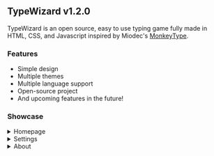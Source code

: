## TypeWizard v1.2.0
<p>TypeWizard is an open source, easy to use typing game fully made in HTML, CSS, and Javascript inspired by Miodec's <a href="https://github.com/monkeytypegame/monkeytype">MonkeyType</a>.</p>

### Features
* Simple design
* Multiple themes
* Multiple language support
* Open-source project
* And upcoming features in the future!

### Showcase
<details>
    <summary markdown="span">Homepage</summary>
    <img src="/.github/images/TypeWizardHomepage.PNG">
</details>
<details>
    <summary markdown="span">Settings</summary>
    <img src="/.github/images/TypeWizardSettings.PNG">
</details>
<details>
    <summary markdown="span">About</summary>
    <img src="/.github/images/TypeWizardAbout.PNG">
</details>
